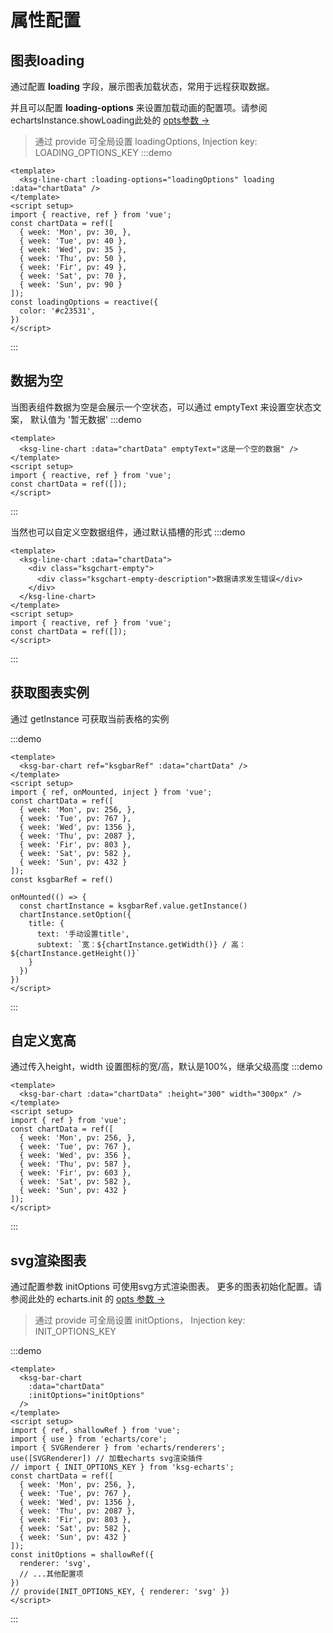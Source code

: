 # 属性配置

## 图表loading
通过配置 **loading** 字段，展示图表加载状态，常用于远程获取数据。

并且可以配置 **loading-options** 来设置加载动画的配置项。请参阅echartsInstance.showLoading此处的 [opts参数 ->](https://echarts.apache.org/en/api.html#echartsInstance.showLoading)
> 通过 provide 可全局设置 loadingOptions, Injection key: LOADING_OPTIONS_KEY
:::demo

```vue
<template>
  <ksg-line-chart :loading-options="loadingOptions" loading :data="chartData" />
</template>
<script setup>
import { reactive, ref } from 'vue';
const chartData = ref([
  { week: 'Mon', pv: 30, },
  { week: 'Tue', pv: 40 },
  { week: 'Wed', pv: 35 },
  { week: 'Thu', pv: 50 },
  { week: 'Fir', pv: 49 },
  { week: 'Sat', pv: 70 },
  { week: 'Sun', pv: 90 }
]);
const loadingOptions = reactive({
  color: '#c23531',
})
</script>
```
:::

## 数据为空
当图表组件数据为空是会展示一个空状态，可以通过 emptyText 来设置空状态文案， 默认值为 '暂无数据'
:::demo

```vue
<template>
  <ksg-line-chart :data="chartData" emptyText="这是一个空的数据" />
</template>
<script setup>
import { reactive, ref } from 'vue';
const chartData = ref([]);
</script>
```
:::

当然也可以自定义空数据组件，通过默认插槽的形式
:::demo

```vue
<template>
  <ksg-line-chart :data="chartData">
    <div class="ksgchart-empty">
      <div class="ksgchart-empty-description">数据请求发生错误</div>
    </div>
  </ksg-line-chart>
</template>
<script setup>
import { reactive, ref } from 'vue';
const chartData = ref([]);
</script>
```
:::

## 获取图表实例
通过 getInstance 可获取当前表格的实例

:::demo

```vue
<template>
  <ksg-bar-chart ref="ksgbarRef" :data="chartData" />
</template>
<script setup>
import { ref, onMounted, inject } from 'vue';
const chartData = ref([
  { week: 'Mon', pv: 256, },
  { week: 'Tue', pv: 767 },
  { week: 'Wed', pv: 1356 },
  { week: 'Thu', pv: 2087 },
  { week: 'Fir', pv: 803 },
  { week: 'Sat', pv: 582 },
  { week: 'Sun', pv: 432 }
]);
const ksgbarRef = ref()

onMounted(() => {
  const chartInstance = ksgbarRef.value.getInstance()
  chartInstance.setOption({
    title: {
      text: '手动设置title',
      subtext: `宽：${chartInstance.getWidth()} / 高：${chartInstance.getHeight()}`
    }
  })
})
</script>
```
:::

## 自定义宽高
通过传入height，width 设置图标的宽/高，默认是100%，继承父级高度
:::demo

```vue
<template>
  <ksg-bar-chart :data="chartData" :height="300" width="300px" />
</template>
<script setup>
import { ref } from 'vue';
const chartData = ref([
  { week: 'Mon', pv: 256, },
  { week: 'Tue', pv: 767 },
  { week: 'Wed', pv: 356 },
  { week: 'Thu', pv: 587 },
  { week: 'Fir', pv: 603 },
  { week: 'Sat', pv: 582 },
  { week: 'Sun', pv: 432 }
]);
</script>
```
:::


## svg渲染图表
通过配置参数 initOptions 可使用svg方式渲染图表。
更多的图表初始化配置。请参阅此处的 echarts.init 的 [opts 参数 ->](https://echarts.apache.org/zh/api.html#echarts.init)

> 通过 provide 可全局设置 initOptions， Injection key: INIT_OPTIONS_KEY

:::demo

```vue
<template>
  <ksg-bar-chart 
    :data="chartData"
    :initOptions="initOptions" 
  />
</template>
<script setup>
import { ref, shallowRef } from 'vue';
import { use } from 'echarts/core';
import { SVGRenderer } from 'echarts/renderers';
use([SVGRenderer]) // 加载echarts svg渲染插件
// import { INIT_OPTIONS_KEY } from 'ksg-echarts';
const chartData = ref([
  { week: 'Mon', pv: 256, },
  { week: 'Tue', pv: 767 },
  { week: 'Wed', pv: 1356 },
  { week: 'Thu', pv: 2087 },
  { week: 'Fir', pv: 803 },
  { week: 'Sat', pv: 582 },
  { week: 'Sun', pv: 432 }
]);
const initOptions = shallowRef({
  renderer: 'svg',
  // ...其他配置项
})
// provide(INIT_OPTIONS_KEY, { renderer: 'svg' })
</script>
```
:::

